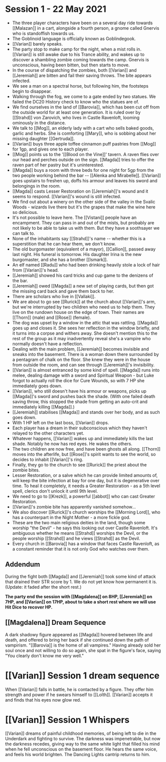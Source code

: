 # Session 1 - 22 May 2021

- The three player characters have been on a several day ride towards [[Malazan]] in a cart, alongside a fourth person, a gnome called Gnervis who is standoffish towards us.
- The Goblinoid language is officially known as Goblindegook.
- [[Varian]] barely speaks.
- The party stop to make camp for the night, when a mist rolls in. [[Varian]] is still awake due to his Trance ability, and wakes up to discover a shambling zombie coming towards the camp. Gnervis is unconscious, having been bitten, but then starts to move.
- In the course of dispatching the zombies, both [[Varian]] and [[Jeremiah]] are bitten and fail their saving throws. The bite appears infected.
- We see a man on a spectral horse, but following him, the footsteps begin to disappear.
- Walking through the fog, we come to a gate ended by two statues. We failed the DC20 History check to know who the statues are of.
- We find ourselves in the land of [[Barovia]], which has been cut off from the outside world for at least one generation. It is ruled over by [[Strahd]] von Zarovich, who lives in Castle Ravenloft, looming ominously in the distance.
- We talk to [[Mog]], an elderly lady with a cart who sells baked goods, garlic and herbs. She is comforting [[Mary]], who is sobbing about her missing daughter [[Gertruda]].
- [[Varian]] buys three apple toffee cinnamon puff pastries from [[Mog]] for 1gp, and gives one to each player.
- [[Mog]] points us to the '[[Blood on the Vine]]' tavern. A raven flies over our head and perches outside on the sign. [[Magda]] tries to offer the raven part of her pastry but it's uninterested.
- [[Magda]] buys a room with three beds for one night for 5gp from the two people working behind the bar -- [[Alenka and Mirabelle]]. [[Varian]] goes upstairs to freshen up, doffs his armour and leaves his sword and belongings in the room.
- [[Magda]] casts Lesser Restoration on [[Jeremiah]]'s wound and it seems to respond. [[Varian]]'s wound is still infected. 
- We find out about a winery on the other side of the valley in the Svalic Woods - wizards live there but it's the grapes that make the wine here so delicious.
- It's not possible to leave here. The [[Vistani]] people have an encampment. They can pass in and out of the mists, but probably are not likely to be able to take us with them. But they have a soothsayer we can talk to.
- None of the inhabitants say [[Strahd]]'s name -- whether this is a superstition that he can hear them, we don't know.
- The old burgomaster (equivalent of a mayor), [[Callion]], passed away last night. His funeral is tomorrow. His daughter Irina is the new burgomaster, and she has a brother [[Ismark]].
- An elf named [[Radu]] who had been drinking heavily stole a lock of hair from [[Varian]]'s head.
- [[Jeremiah]] showed his card tricks and cup game to the denizens of the bar.
- [[Jeremiah]] owed [[Magda]] a new set of playing cards, but then got the missing card back and gave them back to her.
- There are scholars who live in [[Vallaki]].
- We are about to go see [[Rurick]] at the church about [[Varian]]'s arm, but we're interrupted by two children who need us to help them. They live on the rundown house on the edge of town. Their names are [[Thorn]] (male) and [[Rose]] (female).
- The dog was upset by a window in the attic that was rattling. [[Magda]] goes up and closes it. She sees her reflection in the window briefly, and it turns into a corpse and withers away. She doesn't mention this to the rest of the group as it may inadvertently reveal she's a vampire who normally doesn't have a reflection.
- Dealing with the main problem, [[Jeremiah]] becomes invisible and sneaks into the basement. There is a woman down there surrounded by a pentagram of chalk on the floor. She knew they were in the house from outside the room, and can see through [[Jeremiah]]'s invisibility. 
- [[Varian]] is almost entranced by some kind of spell. [[Magda]] runs into melee, dealing damage with a sword and Spiritual Weapon - but Luke forgot to actually roll the dice for Cure Wounds, so with 7 HP she immediately goes down.
- [[Varian]], who still doesn't have his armour or weapons, picks up [[Magda]]'s sword and pushes back the shade. (With one failed death saving throw, this stopped the shade from getting an auto-crit and immediately killing [[Magda]].)
- [[Jeremiah]] stabilises [[Magda]] and stands over her body, and as such goes down.
- With 1 HP left on the last boss, [[Varian]] drops.
- Each player has a dream in their subconscious which they haven't relayed to the other characters yet.
- Whatever happens, [[Varian]] wakes up and immediately kills the last shade. Notably he now has red eyes. He wakes the others.
- The two children are now free, and have been ghosts all along. [[Thorn]] moves into the afterlife, but [[Rose]]'s spirit wants to see the world, so decides to inhabit [[Varian]]'s ring.
- Finally, they go to the church to see [[Rurick]] the priest about the zombie bites.
- Lesser Restoration, or a salve which he can provide limited amounts of, will keep the bite infection at bay for one day, but it is degenerative over time. To heal it completely, it needs a Greater Restoration - as a 5th level spell, clerics don't unlock it until 9th level.
- We need to go to [[Krezk]], a powerful [[abbot]] who can cast Greater Restoration.
- [[Varian]]'s zombie bite has apparently vanished somehow...
- We also discover [[Rurick]]'s church worships the [[Morning Lord]], who has a counterpart in the Night Mother - a more fickle god. 
- These are the two main religious deities in the land, though some worship "the Devil" - he says this looking out over Castle Ravenloft. It's ambiguous whether he means [[Strahd]] worships the Devil, or the people worship [[Strahd]] and he views [[Strahd]] as the Devil.
- Every church in [[Barovia]] has a window that faces Castle Ravenloft, as a constant reminder that it is not only God who watches over them.

## Addendum

During the fight both [[Magda]] and [[Jeremiah]] took some kind of attack that drained their STR score by 1. We do not yet know how permanent it is. (Update: it faded after the short rest.)

**The party end the session with [[Magdalena]] on 8HP, [[Jeremiah]] on 7HP, and [[Varian]] on 17HP, about to take a short rest where we will use Hit Dice to recover HP.**

## [[Magdalena]] Dream Sequence

A dark shadowy figure appeared as [[Magda]] hovered between life and death, and offered to bring her back if she continued down the path of vampirism. "[[Barovia]] is the home of all vampires." Having already sold her soul once and not willing to do so again, she spat in the figure's face, saying "You clearly don't know me very well."


# [[Varian]] Session 1 dream sequence

When [[Varian]] falls in battle, he is contacted by a figure. They offer him strength and power if he swears himself to [[Lolth]]. [[Varian]] accepts it and finds that his eyes now glow red.

# [[Varian]] Session 1 Whispers

[[Varian]] dreams of painful childhood memories, of being left to die in the Underdark and fighting to survive. The darkness was impenetrable, but now the darkness recedes, giving way to the same white light that filled his mind when he fell unconscious on the basement floor. He hears the same voice, and feels his world brighten. The Dancing Lights cantrip returns to him.
